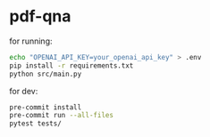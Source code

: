 # pdf-qna

for running:

```bash
echo "OPENAI_API_KEY=your_openai_api_key" > .env
pip install -r requirements.txt
python src/main.py
```

for dev:

```bash
pre-commit install
pre-commit run --all-files
pytest tests/
```
